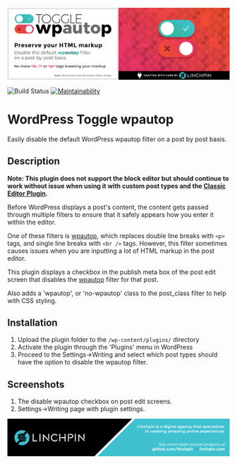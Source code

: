 ![Toggle wpautop](https://github.com/linchpin/toggle-wpautop/blob/master/.wordpress-org/banner-1544x500.png?raw=true)

![Build Status](https://github.com/linchpin/toggle-wpautop/workflows/Create%20Release/badge.svg)
[![Maintainability](https://api.codeclimate.com/v1/badges/b0952123b4fc04922a85/maintainability)](https://codeclimate.com/github/linchpin/toggle-wpautop/maintainability)

# WordPress Toggle wpautop #

Easily disable the default WordPress wpautop filter on a post by post basis.

## Description ##

**Note: This plugin does not support the block editor but should continue to work without issue when using it with custom post types and the [Classic Editor Plugin](https://wordpress.org/plugins/classic-editor/).**

Before WordPress displays a post's content, the content gets passed through multiple filters to ensure that it safely appears how you enter it within the editor.

One of these filters is [wpautop](http://codex.wordpress.org/Function_Reference/wpautop "wpautop"), which replaces double line breaks with `<p>` tags, and single line breaks with `<br />` tags. However, this filter sometimes causes issues when you are inputting a lot of HTML markup in the post editor.

This plugin displays a checkbox in the publish meta box of the post edit screen that disables the [wpautop](http://codex.wordpress.org/Function_Reference/wpautop "wpautop") filter for that post.

Also adds a 'wpautop', or 'no-wpautop' class to the post_class filter to help with CSS styling.

## Installation ##

1. Upload the plugin folder to the `/wp-content/plugins/` directory
2. Activate the plugin through the 'Plugins' menu in WordPress
3. Proceed to the Settings->Writing and select which post types should have the option to disable the wpautop filter.


## Screenshots ##

1. The disable wpautop checkbox on post edit screens.
2. Settings->Writing page with plugin settings.

![Linchpin](https://github.com/linchpin/brand-assets/blob/master/github-opensource-banner.png?raw=true)


